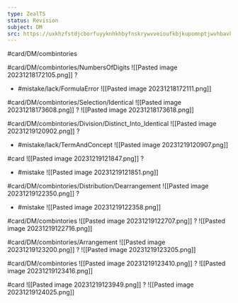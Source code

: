 ```yaml
---
type: ZealTS
status: Revision
subject: DM
src: https://uxkhzfstdjcborfuyyknhkhbyfnskrywvveioufkbjkupomnptjwvhbavkysuhi.vercel.app/solution.html?testId=62cea4de176fa70fc2706afb
---
```

#card/DM/combintories 

#card/DM/combintories/NumbersOfDigits
![[Pasted image 20231218172105.png]]
?
- #mistake/lack/FormulaError 
![[Pasted image 20231218172111.png]] 

#card/DM/combintories/Selection/Identical
![[Pasted image 20231218173608.png]]
?
![[Pasted image 20231218173618.png]] 

#card/DM/combintories/Division/Distinct_Into_Identical
![[Pasted image 20231219120902.png]]
?
- #mistake/lack/TermAndConcept 
![[Pasted image 20231219120907.png]] 

#card
![[Pasted image 20231219121847.png]]
?
- #mistake
![[Pasted image 20231219121851.png]] <!--SR:!2024-01-13,3,150--> 

#card/DM/combintories/Distribution/Dearrangement
![[Pasted image 20231219122350.png]]
?
- #mistake
![[Pasted image 20231219122358.png]] 

#card/DM/combintories 
![[Pasted image 20231219122707.png]]
?
![[Pasted image 20231219122716.png]] 

#card/DM/combintories/Arrangement
![[Pasted image 20231219123200.png]]
?
![[Pasted image 20231219123205.png]] 

#card/DM/combintories 
![[Pasted image 20231219123410.png]]
?
![[Pasted image 20231219123416.png]] 

#card
![[Pasted image 20231219123949.png]]
?
![[Pasted image 20231219124025.png]] <!--SR:!2024-01-12,2,150--> 

